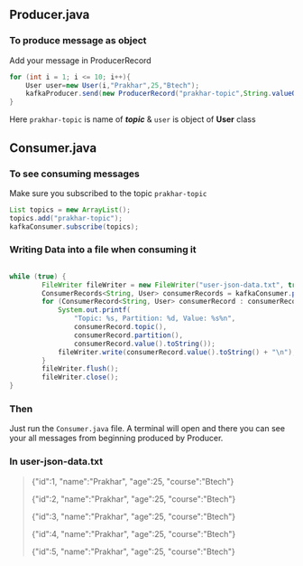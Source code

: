## Producer.java

### To produce message as object
Add your message in ProducerRecord
```java
for (int i = 1; i <= 10; i++){
    User user=new User(i,"Prakhar",25,"Btech");
    kafkaProducer.send(new ProducerRecord("prakhar-topic",String.valueOf(user.getId()),user));
}
```
Here `prakhar-topic` is name of ***topic*** & `user` is object of **User** class

## Consumer.java
### To see consuming messages
Make sure you subscribed to the topic `prakhar-topic`
```java
List topics = new ArrayList();
topics.add("prakhar-topic");
kafkaConsumer.subscribe(topics);
```
### Writing Data into a file when consuming it
```java

while (true) {
        FileWriter fileWriter = new FileWriter("user-json-data.txt", true);
        ConsumerRecords<String, User> consumerRecords = kafkaConsumer.poll(Duration.ofSeconds(1));
        for (ConsumerRecord<String, User> consumerRecord : consumerRecords) {
            System.out.printf(
                "Topic: %s, Partition: %d, Value: %s%n",
                consumerRecord.topic(),
                consumerRecord.partition(),
                consumerRecord.value().toString());
            fileWriter.write(consumerRecord.value().toString() + "\n");
        }
        fileWriter.flush();
        fileWriter.close();
}
```
### Then
Just run the `Consumer.java` file. A terminal will open and there you can see your all messages from beginning produced by Producer.

### In user-json-data.txt
> {"id":1, "name":"Prakhar", "age":25, "course":"Btech"}
> 
> {"id":2, "name":"Prakhar", "age":25, "course":"Btech"}
> 
> {"id":3, "name":"Prakhar", "age":25, "course":"Btech"}
> 
> {"id":4, "name":"Prakhar", "age":25, "course":"Btech"}
> 
> {"id":5, "name":"Prakhar", "age":25, "course":"Btech"}
> 


